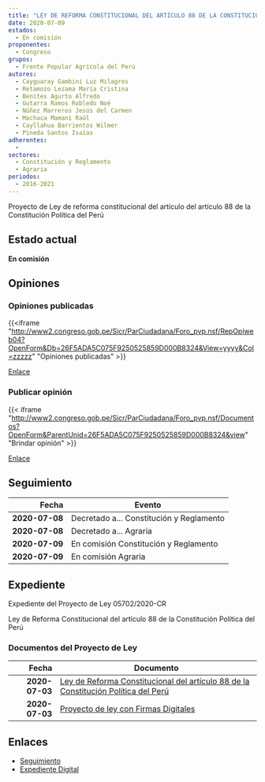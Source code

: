 ```yaml
---
title: "LEY DE REFORMA CONSTITUCIONAL DEL ARTÍCULO 88 DE LA CONSTITUCIÓN POLÍTICA DEL PERÚ"
date: 2020-07-09
estados: 
  - En comisión
proponentes: 
  - Congreso
grupos: 
  - Frente Popular Agrícola del Perú
autores: 
  - Cayguaray Gambini Luz Milagros
  - Retamozo Lezama María Cristina
  - Benites Agurto Alfredo
  - Gutarra Ramos Robledo Noé
  - Núñez Marreros Jesús del Carmen
  - Machaca Mamani Raúl
  - Cayllahua Barrientos Wilmer
  - Pineda Santos Isaías
adherentes: 
  - 
sectores: 
  - Constitución y Reglamento
  - Agraria
periodos: 
  - 2016-2021
---
```


Proyecto de Ley de reforma constitucional del artículo del artículo 88 de la Constitución Política del Perú


## Estado actual

**En comisión**

## Opiniones

### Opiniones publicadas

{{<iframe "http://www2.congreso.gob.pe/Sicr/ParCiudadana/Foro_pvp.nsf/RepOpiweb04?OpenForm&Db=26F5ADA5C075F9250525859D000B8324&View=yyyy&Col=zzzzz" "Opiniones publicadas" >}}

[Enlace](http://www2.congreso.gob.pe/Sicr/ParCiudadana/Foro_pvp.nsf/RepOpiweb04?OpenForm&Db=26F5ADA5C075F9250525859D000B8324&View=yyyy&Col=zzzzz)
### Publicar opinión

{{< iframe "http://www2.congreso.gob.pe/Sicr/ParCiudadana/Foro_pvp.nsf/Documentos?OpenForm&ParentUnid=26F5ADA5C075F9250525859D000B8324&view" "Brindar opinión" >}}

[Enlace](http://www2.congreso.gob.pe/Sicr/ParCiudadana/Foro_pvp.nsf/Documentos?OpenForm&ParentUnid=26F5ADA5C075F9250525859D000B8324&view)

## Seguimiento

| Fecha | Evento |
|------:|--------|
| **2020-07-08** | Decretado a... Constitución y Reglamento|
| **2020-07-08** | Decretado a... Agraria|
| **2020-07-09** | En comisión Constitución y Reglamento|
| **2020-07-09** | En comisión Agraria|


## Expediente

Expediente del Proyecto de Ley 05702/2020-CR

Ley de Reforma Constitucional del artículo 88 de la Constitución Política del Perú


### Documentos del Proyecto de Ley

| Fecha | Documento |
|------:|--------|
| **2020-07-03** | [Ley de Reforma Constitucional del artículo 88 de la Constitución Política del Perú](http://www.leyes.congreso.gob.pe/Documentos/2016_2021/Proyectos_de_Ley_y_de_Resoluciones_Legislativas/PL05702-20200703.pdf) |
| **2020-07-03** | [Proyecto de ley con Firmas Digitales](http://www.leyes.congreso.gob.pe/Documentos/2016_2021/Proyectos_de_Ley_y_de_Resoluciones_Legislativas/Proyectos_Firmas_digitales/PL05702.pdf) |

## Enlaces 

- [Seguimiento](http://www2.congreso.gob.pe/Sicr/TraDocEstProc/CLProLey2016.nsf/f7fff46988ca05b1052578e100829cc7/539b3000ed299f250525859b0017a674?OpenDocument)
- [Expediente Digital](http://www2.congreso.gob.pe/Sicr/TraDocEstProc/CLProLey2016.nsf/f7fff46988ca05b1052578e100829cc7/539b3000ed299f250525859b0017a674?OpenDocument&Click=05257FB7005EB655.eb71d0cf91d8294e05256cdf006b5706/$Body/0.1C6C)
